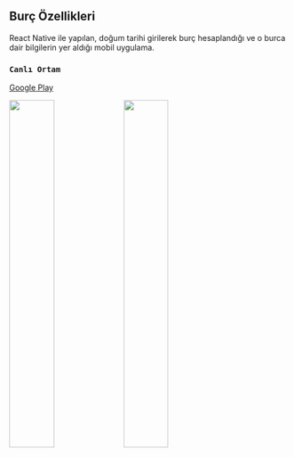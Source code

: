 ## Burç Özellikleri

React Native ile yapılan, doğum tarihi girilerek burç hesaplandığı ve o burca dair bilgilerin yer aldığı mobil uygulama.
### `Canlı Ortam`

 [Google Play
](https://play.google.com/store/apps/details?id=com.paradise.burclarahakimol) 

<img src="https://i.hizliresim.com/5m9p7ag.png" width=40% height=40%>
<img src="https://i.hizliresim.com/2nycpc0.png" width=40% height=40%>

